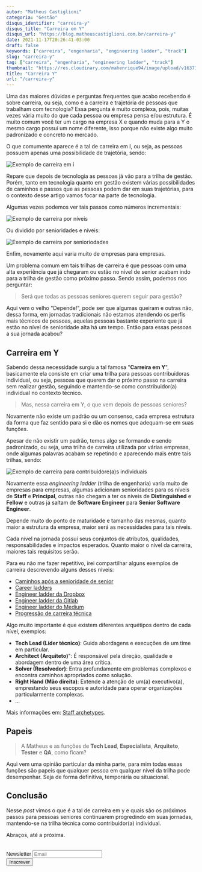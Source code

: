 ```yaml
---
autor: "Matheus Castiglioni"
categoria: "Gestão"
disqus_identifier: "carreira-y"
disqus_title: "Carreira em Y"
disqus_url: "https://blog.matheuscastiglioni.com.br/carreira-y"
date: 2021-11-17T20:26:41-03:00
draft: false
keywords: ["carreira", "engenharia", "engineering ladder", "track"]
slug: "carreira-y"
tag: ["carreira", "engenharia", "engineering ladder", "track"]
thumbnail: "https://res.cloudinary.com/mahenrique94/image/upload/v1637191774/hands-joined-by-team_1_r2g6sp.jpg"
title: "Carreira Y"
url: "/carreira-y"
---
```


Uma das maiores dúvidas e perguntas frequentes que acabo recebendo é sobre carreira, ou seja, como é a carreira e trajetória de pessoas que trabalham com tecnologia? Essa pergunta é muito complexa, pois, muitas vezes vária muito do que cada pessoa ou empresa pensa e/ou estrutura. É muito comum você ter um cargo na empresa X e quando muda para a Y o mesmo cargo possuí um nome diferente, isso porque não existe algo muito padronizado e concreto no mercado.

O que comumente aparece é a tal de carreira em I, ou seja, as pessoas possuem apenas uma possibilidade de trajetória, sendo:

![Exemplo de carreira em i](https://res.cloudinary.com/mahenrique94/image/upload/v1637192075/Untitled_Diagram.drawio_q5msni.png)

Repare que depois de tecnologia as pessoas já vão para a trilha de gestão. Porém, tanto em tecnologia quanto em gestão existem várias possibilidades de caminhos e passos que as pessoas podem dar em suas trajetórias, para o contexto desse artigo vamos focar na parte de tecnologia.

Algumas vezes podemos ver tais passos como números incrementais:

![Exemplo de carreira por níveis](https://res.cloudinary.com/mahenrique94/image/upload/v1637192395/Untitled_Diagram.drawio_1_t0e5am.png)

Ou dividido por senioridades e níveis:

![Exemplo de carreira por senioriodades](https://res.cloudinary.com/mahenrique94/image/upload/v1637192394/Untitled_Diagram.drawio_2_l18gyb.png)

Enfim, novamente aqui varia muito de empresas para empresas.

Um problema comum em tais trilhas de carreira é que pessoas com uma alta experiência que já chegaram ou estão no nível de senior acabam indo para a trilha de gestão como próximo passo. Sendo assim, podemos nos perguntar:

> Será que todas as pessoas seniores querem seguir para gestão?

Aqui vem o velho "Depende!", pode ser que algumas queiram e outras não, dessa forma, em jornadas tradicionais não estamos atendendo os perfis mais técnicos de pessoas, aquelas pessoas bastante experiente que já estão no nível de senioridade alta há um tempo. Então para essas pessoas a sua jornada acabou?

## Carreira em Y

Sabendo dessa necessidade surgiu a tal famosa "**Carreira em Y**", basicamente ela consiste em criar uma trilha para pessoas contribuídoras individual, ou seja, pessoas que querem dar o próximo passo na carreira sem realizar gestão, seguindo e mantendo-se como constribuidor(a) individual no contexto técnico.

> Mas, nessa carreira em Y, o que vem depois de pessoas seniores?

Novamente não existe um padrão ou um consenso, cada empresa estrutura da forma que faz sentido para si e dão os nomes que adequam-se em suas funções.

Apesar de não existir um padrão, temos algo se formando e sendo padronizado, ou seja, uma trilha de carreira utilizada por várias empresas, onde algumas palavras acabam se repetindo e aparecendo mais entre tais trilhas, sendo:

![Exemplo de carreira para contribuidore(a)s individuais](https://res.cloudinary.com/mahenrique94/image/upload/v1637194963/Untitled_Diagram.drawio_yvwadr.png)

Novamente essa _engineering ladder_ (trilha de engenharia) varia muito de empresas para empresas, algumas adicionam senioridades para os níveis de **Staff** e **Principal**, outras não chegam a ter os níveis de **Distinguished** e **Fellow** e outras já saltam de **Software Engineer** para **Senior Software Engineer**.

Depende muito do ponto de maturidade e tamanho das mesmas, quanto maior a estrutura da empresa, maior será as necessidades para tais níveis.

Cada nível na jornada possuí seus conjuntos de atributos, qualidades, responsabilidades e impactos esperados. Quanto maior o nível da carreira, maiores tais requisitos serão.

Para eu não me fazer repetitivo, irei compartilhar alguns exemplos de carreira descrevendo alguns desses níveis:

- [Caminhos após a senioridade de senior](https://codecapsule.com/2021/06/15/career-growth-what-paths-after-senior-engineer/)
- [Career ladders](https://career-ladders.dev/engineering/)
- [Engineer ladder da Dropbox](https://dropbox.github.io/dbx-career-framework/overview.html)
- [Engineer ladder da Gitlab](https://about.gitlab.com/handbook/engineering/career-development/)
- [Engineer ladder do Medium](https://medium.com/s/engineering-growth-framework)
- [Progressão de carreira técnica](https://codecapsule.com/2021/07/15/the-skills-map-of-senior-tech-career-progression/)

Algo muito importante é que existem diferentes arquétipos dentro de cada nível, exemplos:

- **Tech Lead (Líder técnico)**: Guida abordagens e execuções de um time em particular.
- **Architect (Arquiteto)**": É responsável pela direção, qualidade e abordagem dentro de uma área crítica.
- **Solver (Resolvedor)**: Entra profundamente em problemas complexos e encontra caminhos apropriados como solução.
- **Right Hand (Mão direita)**: Extende a atenção de um(a) executivo(a), emprestando seus escopos e autoridade para operar organizações particularmente complexas.
- ...

Mais informações em: [Staff archetypes](https://staffeng.com/guides/staff-archetypes).

## Papeis

> A Matheus e as funções de **Tech Lead**, **Especialista**, **Arquiteto**, **Tester** e **QA**, como ficam?

Aqui vem uma opinião particular da minha parte, para mim todas essas funções são papeis que qualquer pessoa em qualquer nível da trilha pode desempenhar. Seja de forma definitiva, temporária ou situacional.

## Conclusão

Nesse *post* vimos o que é a tal de carreira em y e quais são os próximos passos para pessoas seniores continuarem progredindo em suas jornadas, mantendo-se na trilha técnica como contribuidor(a) individual.

Abraços, até a próxima.

<!-- Begin Mailchimp Signup Form -->
<link href="//cdn-images.mailchimp.com/embedcode/horizontal-slim-10_7.css" rel="stylesheet" type="text/css">
<style type="text/css">
	#mc_embed_signup{clear:left; font:14px Helvetica,Arial,sans-serif; width:100%;margin-top: 2rem;}
</style>
<div id="mc_embed_signup">
<form action="https://matheuscastiglioni.us12.list-manage.com/subscribe/post?u=5a8a2e7202680f2d5098f12bc&amp;id=6ede898886" method="post" id="mc-embedded-subscribe-form" name="mc-embedded-subscribe-form" class="validate" target="_blank" novalidate>
    <div id="mc_embed_signup_scroll">
	<label for="mce-EMAIL">Newsletter</label>
	<input type="email" value="" name="EMAIL" class="email" id="mce-EMAIL" placeholder="Email" required>
    <div style="position: absolute; left: -5000px;" aria-hidden="true"><input type="text" name="b_5a8a2e7202680f2d5098f12bc_6ede898886" tabindex="-1" value=""></div>
    <div class="clear"><input type="submit" value="Inscrever" name="subscribe" id="mc-embedded-subscribe" class="button"></div></div>
</form>
</div>
<!--End mc_embed_signup-->
